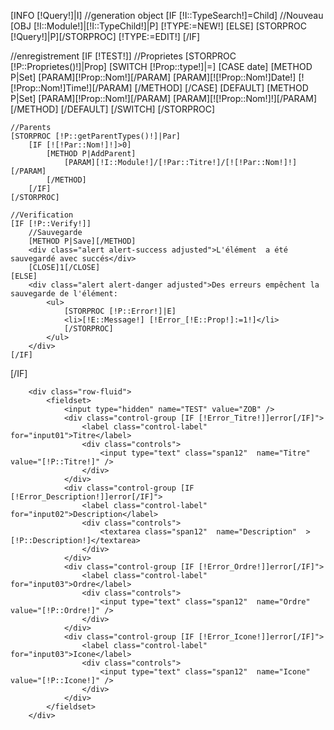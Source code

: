 [INFO [!Query!]|I]
//generation object
[IF [!I::TypeSearch!]=Child]
	//Nouveau
	[OBJ [!I::Module!]|[!I::TypeChild!]|P]
	[!TYPE:=NEW!]
[ELSE]
	[STORPROC [!Query!]|P][/STORPROC]
	[!TYPE:=EDIT!]
[/IF]

//enregistrement
[IF [!TEST!]]
	//Proprietes
	[STORPROC [!P::Proprietes()!]|Prop]
		[SWITCH [!Prop::type!]|=]
			[CASE date]
				[METHOD P|Set]
					[PARAM][!Prop::Nom!][/PARAM]
					[PARAM][![!Prop::Nom!]Date!] [![!Prop::Nom!]Time!][/PARAM]
				[/METHOD]
			[/CASE]
			[DEFAULT]
				[METHOD P|Set]
					[PARAM][!Prop::Nom!][/PARAM]
					[PARAM][![!Prop::Nom!]!][/PARAM]
				[/METHOD]
			[/DEFAULT]
		[/SWITCH]
	[/STORPROC]
	
	//Parents
	[STORPROC [!P::getParentTypes()!]|Par]
		[IF [![!Par::Nom!]!]>0]
			[METHOD P|AddParent]
				[PARAM][!I::Module!]/[!Par::Titre!]/[![!Par::Nom!]!][/PARAM]
			[/METHOD]
		[/IF]
	[/STORPROC]
	
	//Verification
	[IF [!P::Verify!]]
		//Sauvegarde
		[METHOD P|Save][/METHOD]
		<div class="alert alert-success adjusted">L'élément  a été sauvegardé avec succés</div>
		[CLOSE]1[/CLOSE]
	[ELSE]
		<div class="alert alert-danger adjusted">Des erreurs empêchent la sauvegarde de l'élément:
			<ul>
				[STORPROC [!P::Error!]|E]
				<li>[!E::Message!] [!Error_[!E::Prop!]:=1!]</li>
				[/STORPROC]
			</ul>
		</div>
	[/IF]
[/IF]

		<div class="row-fluid">
			<fieldset>
				<input type="hidden" name="TEST" value="ZOB" />
				<div class="control-group [IF [!Error_Titre!]]error[/IF]">
					<label class="control-label" for="input01">Titre</label>
					<div class="controls">
						<input type="text" class="span12"  name="Titre" value="[!P::Titre!]" />
					</div>
				</div>
				<div class="control-group [IF [!Error_Description!]]error[/IF]">
					<label class="control-label" for="input02">Description</label>
					<div class="controls">
						<textarea class="span12"  name="Description"  >[!P::Description!]</textarea>
					</div>
				</div>
				<div class="control-group [IF [!Error_Ordre!]]error[/IF]">
					<label class="control-label" for="input03">Ordre</label>
					<div class="controls">
						<input type="text" class="span12"  name="Ordre" value="[!P::Ordre!]" />
					</div>
				</div>
				<div class="control-group [IF [!Error_Icone!]]error[/IF]">
					<label class="control-label" for="input03">Icone</label>
					<div class="controls">
						<input type="text" class="span12"  name="Icone" value="[!P::Icone!]" />
					</div>
				</div>
			</fieldset>
		</div>

